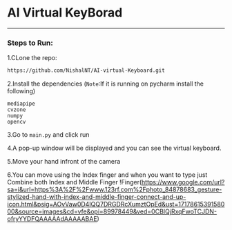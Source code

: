 # AI Virtual KeyBorad
___
### Steps to Run:
1.CLone the repo:
```bash
https://github.com/NishalNT/AI-virtual-Keyboard.git
```
2.Install the dependencies (`Note`:If it is running on pycharm install the following)
```
mediapipe
cvzone
numpy
opencv
```
3.Go to `main.py` and click run

4.A pop-up window will be displayed and you can see the virtual keyboard.

5.Move your hand infront of the camera 

6.You can move using the Index finger and when you want to type just Combine both Index and Middle Finger
!Finger(https://www.google.com/url?sa=i&url=https%3A%2F%2Fwww.123rf.com%2Fphoto_84878683_gesture-stylized-hand-with-index-and-middle-finger-connect-and-up-icon.html&psig=AOvVaw0D4IQQ7DRGDRcXumztOpEd&ust=1717861539158000&source=images&cd=vfe&opi=89978449&ved=0CBIQjRxqFwoTCJDN-ofryYYDFQAAAAAdAAAAABAE)
